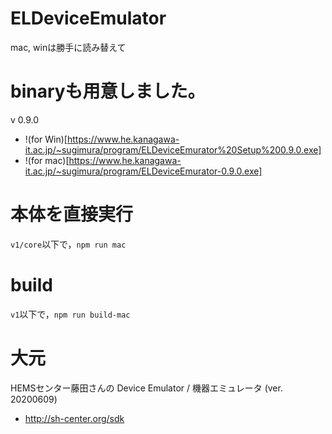 # ELDeviceEmulator

mac, winは勝手に読み替えて

# binaryも用意しました。

v 0.9.0
- !(for Win)[https://www.he.kanagawa-it.ac.jp/~sugimura/program/ELDeviceEmurator%20Setup%200.9.0.exe]
- !(for mac)[https://www.he.kanagawa-it.ac.jp/~sugimura/program/ELDeviceEmurator-0.9.0.exe]


# 本体を直接実行

```v1/core```以下で，```npm run mac```


# build

```v1```以下で，```npm run build-mac```


# 大元

HEMSセンター藤田さんの
Device Emulator / 機器エミュレータ (ver. 20200609)

- http://sh-center.org/sdk
